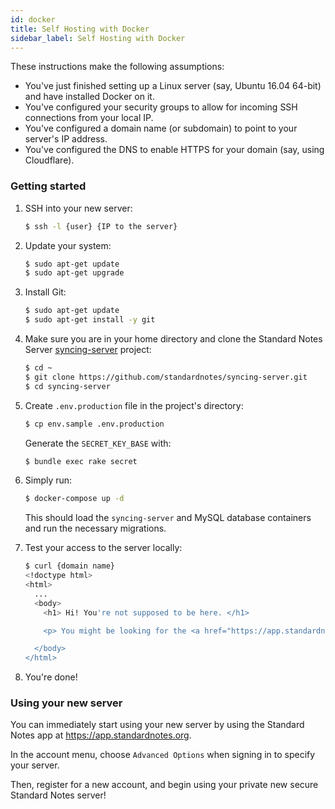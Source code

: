```yaml
---
id: docker
title: Self Hosting with Docker
sidebar_label: Self Hosting with Docker
---
```

These instructions make the following assumptions:
- You've just finished setting up a Linux server (say, Ubuntu 16.04 64-bit) and have installed Docker on it.
- You've configured your security groups to allow for incoming SSH connections from your local IP.
- You've configured a domain name (or subdomain) to point to your server's IP address.
- You've configured the DNS to enable HTTPS for your domain (say, using Cloudflare).

### Getting started

1. SSH into your new server:

    ``` bash
    $ ssh -l {user} {IP to the server}
    ```

2. Update your system:

    ``` bash
    $ sudo apt-get update
    $ sudo apt-get upgrade
    ```

3. Install Git:

    ``` bash
    $ sudo apt-get update
    $ sudo apt-get install -y git
    ```

4. Make sure you are in your home directory and clone the Standard Notes Server [syncing-server](https://github.com/standardnotes/syncing-server) project:

    ``` bash
    $ cd ~
    $ git clone https://github.com/standardnotes/syncing-server.git
    $ cd syncing-server
    ```

5. Create `.env.production` file in the project's directory:

    ``` bash
    $ cp env.sample .env.production
    ```

    Generate the `SECRET_KEY_BASE` with:
    ```bash
    $ bundle exec rake secret
    ```

6. Simply run:

    ``` bash
    $ docker-compose up -d
    ```
    This should load the `syncing-server` and MySQL database containers and run the necessary migrations.

7. Test your access to the server locally:

    ``` bash
    $ curl {domain name}
    <!doctype html>
    <html>
      ...
      <body>
        <h1> Hi! You're not supposed to be here. </h1>

        <p> You might be looking for the <a href="https://app.standardnotes.org"> Standard Notes Web App</a> or the main <a href="https://standardnotes.org"> Standard Notes Website</a>. </p>

      </body>
    </html>
    ```

8. You're done!

### Using your new server

You can immediately start using your new server by using the Standard Notes app at https://app.standardnotes.org.

In the account menu, choose `Advanced Options` when signing in to specify your server.

Then, register for a new account, and begin using your private new secure Standard Notes server!
